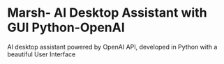 # Marsh- AI Desktop Assistant with GUI Python-OpenAI
  AI desktop assistant powered by OpenAI API, developed in Python with a beautiful  User Interface
